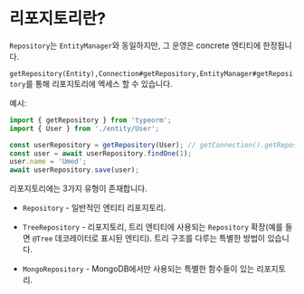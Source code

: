 # 리포지토리란?

`Repository`는 `EntityManager`와 동일하지만, 그 운영은 concrete 엔티티에 한정됩니다.

`getRepository(Entity),Connection#getRepository,EntityManager#getRepository`를 통해 리포지토리에 엑세스 할 수 있습니다.

예시:

```typescript
import { getRepository } from 'typeorm';
import { User } from './entity/User';

const userRepository = getRepository(User); // getConnection().getRepository() 나 getManager().getRepository()를 통해 구해올 수 있습니다.
const user = await userRepository.findOne(1);
user.name = 'Umed';
await userRepository.save(user);
```

리포지토리에는 3가지 유형이 존재합니다.

- `Repository` - 일반적인 엔티티 리포지토리.

- `TreeRepository` - 리포지토리, 트리 엔티티에 사용되는 `Repository` 확장(예를 들면 `@Tree` 데코레이터로 표시된 엔티티).
  트리 구조를 다루는 특별한 방법이 있습니다.
- `MongoRepository` - MongoDB에서만 사용되는 특별한 함수들이 있는 리포지토리.
